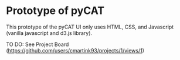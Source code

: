 # Prototype of pyCAT 
This prototype of the pyCAT UI only uses HTML, CSS, and Javascript (vanilla javascript and d3.js library).

TO DO:
See Project Board (https://github.com/users/cmartink93/projects/1/views/1)
